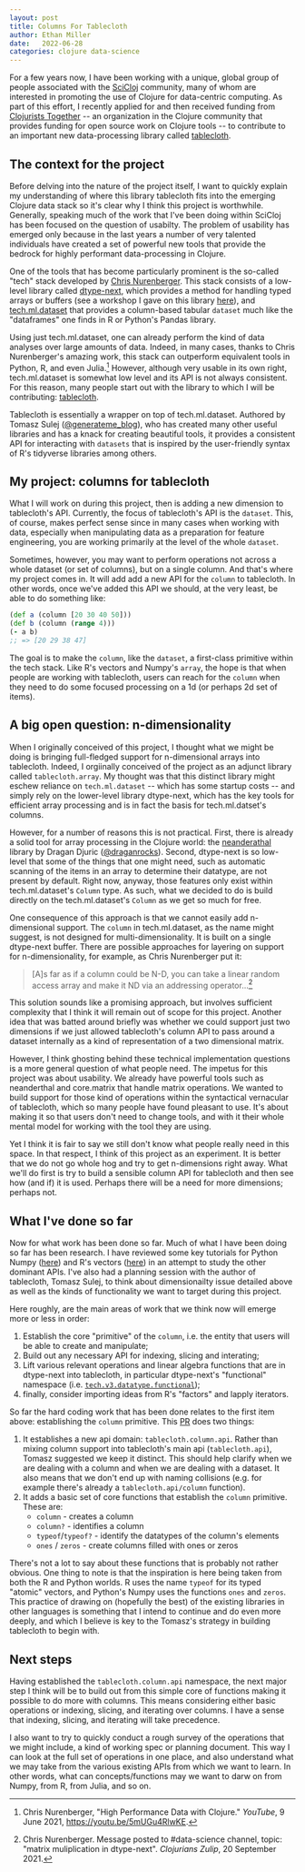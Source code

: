 ```yaml
---
layout: post
title: Columns For Tablecloth
author: Ethan Miller
date:   2022-06-28
categories: clojure data-science
---
```


For a few years now, I have been working with a unique, global group
of people associated with the [SciCloj](https://scicloj.github.io/)
community, many of whom are interested in promoting the use of Clojure
for data-centric computing. As part of this effort, I recently applied
for and then received funding from [Clojurists
Together](https://www.clojuriststogether.org/open-source/) -- an
organization in the Clojure community that provides funding for open
source work on Clojure tools -- to contribute to an important new
data-processing library called
[tablecloth](https://github.com/scicloj/tablecloth).

## The context for the project

Before delving into the nature of the project itself, I want to
quickly explain my understanding of where this library tablecloth fits
into the emerging Clojure data stack so it's clear why I think this
project is worthwhile. Generally, speaking much of the work that I've
been doing within SciCloj has been focused on the question of
usabilty. The problem of usability has emerged only because in the
last years a number of very talented individuals have created a set of
powerful new tools that provide the bedrock for highly performant
data-processing in Clojure.

One of the tools that has become particularly prominent is the
so-called "tech" stack developed by [Chris
Nurenberger](https://github.com/cnuernber). This stack consists of a
low-level library called
[dtype-next](https://github.com/cnuernber/dtype-next), which provides
a method for handling typed arrays or buffers (see a workshop I gave
on this library
[here](https://www.youtube.com/watch?v=5u3_k_D5KSI&t=565s&ab_channel=LondonClojurians)),
and [tech.ml.dataset](https://github.com/techascent/tech.ml.dataset)
that provides a column-based tabular `dataset` much like the
"dataframes" one finds in R or Python's Pandas library.

Using just tech.ml.dataset, one can already perform the kind of data
analyses over large amounts of data. Indeed, in many cases, thanks to
Chris Nurenberger's amazing work, this stack can outperform equivalent
tools in Python, R, and even Julia.[^1] However, although very usable
in its own right, tech.ml.dataset is somewhat low level and its API is
not always consistent. For this reason, many people start out with the
library to which I will be contributing:
[tablecloth](https://github.com/scicloj/tablecloth).

Tablecloth is essentially a wrapper on top of tech.ml.dataset.
Authored by Tomasz Sulej
([@generateme_blog](https://twitter.com/generateme_blog)), who has
created many other useful libraries and has a knack for creating
beautiful tools, it provides a consistent API for interacting with
`datasets` that is inspired by the user-friendly syntax of R's
tidyverse libraries among others.

## My project: columns for tablecloth

What I will work on during this project, then is adding a new
dimension to tablecloth's API. Currently, the focus of tablecloth's
API is the `dataset`. This, of course, makes perfect sense since in
many cases when working with data, especially when manipulating data
as a preparation for feature engineering, you are working primarily at
the level of the whole `dataset`.

Sometimes, however, you may want to perform operations not across a
whole dataset (or set of columns), but on a single column. And that's
where my project comes in. It will add add a new API for the `column`
to tablecloth. In other words, once we've added this API we should, at
the very least, be able to do something like:

```clojure
(def a (column [20 30 40 50]))
(def b (column (range 4)))
(- a b)
;; => [20 29 38 47]
```

The goal is to make the `column`, like the `dataset`, a first-class
primitive within the tech stack. Like R's vectors and Numpy's `array`,
the hope is that when people are working with tablecloth, users can
reach for the `column` when they need to do some focused processing on
a 1d (or perhaps 2d set of items).

## A big open question: n-dimensionality

When I originally conceived of this project, I thought what we might
be doing is bringing full-fledged support for n-dimensional arrays
into tablecloth. Indeed, I orgiinally conceived of the project as an
adjunct library called `tablecloth.array`. My thought was that this
distinct library might eschew reliance on `tech.ml.dataset` -- which
has some startup costs -- and simply rely on the lower-level library
dtype-next, which has the key tools for efficient array processing and
is in fact the basis for tech.ml.datset's columns.

However, for a number of reasons this is not practical. First, there
is already a solid tool for array processing in the Clojure world: the
[neanderathal](https://github.com/uncomplicate/neanderthal) library by
Dragan Djuric ([@draganrocks](https://twitter.com/draganrocks)).
Second, dtype-next is so low-level that some of the things that one
might need, such as automatic scanning of the items in an array to
determine their datatype, are not present by default. Right now,
anyway, those features only exist within tech.ml.dataset's `Column`
type. As such, what we decided to do is build directly on the
tech.ml.dataset's `Column` as we get so much for free.

One consequence of this approach is that we cannot easily add
n-dimensional support. The `column` in tech.ml.dataset, as the name
might suggest, is not designed for multi-dimensionality. It is built
on a single dtype-next buffer. There are possible approaches for
layering on support for n-dimensionality, for example, as Chris
Nurenberger put it:

> [A]s far as if a column could be N-D, you can take a linear random access
> array and make it ND via an addressing operator...[^2]

This solution sounds like a promising approach, but involves
sufficient complexity that I think it will remain out of scope for
this project. Another idea that was batted around briefly was whether
we could support just two dimensions if we just allowed tablecloth's
column API to pass around a dataset internally as a kind of
representation of a two dimensional matrix.

However, I think ghosting behind these technical implementation
questions is a more general question of what people need. The impetus
for this project was about usability. We already have powerful tools
such as neanderthal and core.matrix that handle matrix operations. We
wanted to build support for those kind of operations within the
syntactical vernacular of tablecloth, which so many people have found
pleasant to use. It's about making it so that users don't need to
change tools, and with it their whole mental model for working with the
tool they are using.

Yet I think it is fair to say we still don't know what people really
need in this space. In that respect, I think of this project as an
experiment. It is better that we do not go whole hog and try to get
n-dimensions right away. What we'll do first is try to build a
sensible column API for tablecloth and then see how (and if) it is
used. Perhaps there will be a need for more dimensions; perhaps not. 

## What I've done so far

Now for what work has been done so far. Much of what I have been doing
so far has been research. I have reviewed some key tutorials for
Python Numpy
([here](https://numpy.org/doc/stable/user/quickstart.html)) and R's
vectors ([here](https://adv-r.hadley.nz/vectors-chap.html)) in an
attempt to study the other dominant APIs. I've also had a planning
session with the author of tablecloth, Tomasz Sulej, to think about
dimensionailty issue detailed above as well as the kinds of
functionality we want to target during this project.

Here roughly, are the main areas of work that we think now will emerge
more or less in order:

1. Establish the core "primitive" of the `column`, i.e. the entity
   that users will be able to create and manipulate;
2. Build out any necessary API for indexing, slicing and interating;
3. Lift various relevant operations and linear algebra functions that
   are in dtype-next into tablecloth, in particular dtype-next's
   "functional" namespace (i.e.
   [`tech.v3.datatype.functional`](https://github.com/cnuernber/dtype-next/blob/master/src/tech/v3/datatype/functional.clj)); 
4. finally, consider importing ideas from R's "factors" and lapply iterators.

So far the hard coding work that has been done relates to the first
item above: establishing the `column` primitive. This
[PR](https://github.com/scicloj/tablecloth/pull/71) does two things:

1. It establishes a new api domain: `tablecloth.column.api`. Rather
   than mixing column support into tablecloth's main api
   (`tablecloth.api`), Tomasz suggested we keep it distinct. This
   should help clarify when we are dealing with a column and when we
   are dealing with a dataset. It also means that we don't end up with
   naming collisions (e.g. for example there's already a
   `tablecloth.api/column` function).
2. It adds a basic set of core functions that establish the `column`
   primitive. These are:
   - `column` - creates a column
   - `column?` - identifies a column
   - `typeof`/`typeof?` - identify the datatypes of the column's elements
   - `ones` / `zeros` - create columns filled with ones or zeros
   
There's not a lot to say about these functions that is probably not
rather obvious. One thing to note is that the inspiration is here
being taken from both the R and Python worlds. R uses the name
`typeof` for its typed "atomic" vectors, and Python's Numpy uses the
functions `ones` and `zeros`. This practice of drawing on (hopefully
the best) of the existing libraries in other languages is something
that I intend to continue and do even more deeply, and which I believe
is key to the Tomasz's strategy in building tablecloth to begin with.

## Next steps

Having established the `tablecloth.column.api` namespace, the next
major step I think will be to build out from this simple core of
functions making it possible to do more with columns. This means
considering either basic operations or indexing, slicing, and
iterating over columns. I have a sense that indexing, slicing, and
iterating will take precedence.

I also want to try to quickly conduct a rough survey of the operations
that we might include, a kind of working spec or planning document.
This way I can look at the full set of operations in one place, and
also understand what we may take from the various existing APIs from
which we want to learn. In other words, what can concepts/functions
may we want to darw on from Numpy, from R, from Julia, and so on.

[^1]: Chris Nurenberger, "High Performance Data with Clojure."
    *YouTube*, 9 June 2021, https://youtu.be/5mUGu4RlwKE.
[^2]: Chris Nurenberger. Message posted to #data-science channel,
    topic: "matrix muliplication in dtype-next". *Clojurians Zulip*, 20
    September 2021.
  
